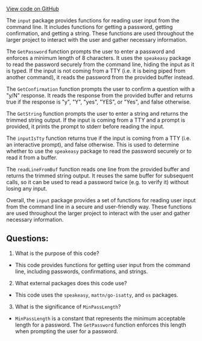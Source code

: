 [View code on GitHub](https://github.com/cosmos/cosmos-sdk/blob/main/client/input/input.go)

The `input` package provides functions for reading user input from the command line. It includes functions for getting a password, getting confirmation, and getting a string. These functions are used throughout the larger project to interact with the user and gather necessary information.

The `GetPassword` function prompts the user to enter a password and enforces a minimum length of 8 characters. It uses the `speakeasy` package to read the password securely from the command line, hiding the input as it is typed. If the input is not coming from a TTY (i.e. it is being piped from another command), it reads the password from the provided buffer instead.

The `GetConfirmation` function prompts the user to confirm a question with a "y/N" response. It reads the response from the provided buffer and returns true if the response is "y", "Y", "yes", "YES", or "Yes", and false otherwise.

The `GetString` function prompts the user to enter a string and returns the trimmed string output. If the input is coming from a TTY and a prompt is provided, it prints the prompt to stderr before reading the input.

The `inputIsTty` function returns true if the input is coming from a TTY (i.e. an interactive prompt), and false otherwise. This is used to determine whether to use the `speakeasy` package to read the password securely or to read it from a buffer.

The `readLineFromBuf` function reads one line from the provided buffer and returns the trimmed string output. It reuses the same buffer for subsequent calls, so it can be used to read a password twice (e.g. to verify it) without losing any input.

Overall, the `input` package provides a set of functions for reading user input from the command line in a secure and user-friendly way. These functions are used throughout the larger project to interact with the user and gather necessary information.
## Questions: 
 1. What is the purpose of this code?
- This code provides functions for getting user input from the command line, including passwords, confirmations, and strings.

2. What external packages does this code use?
- This code uses the `speakeasy`, `mattn/go-isatty`, and `os` packages.

3. What is the significance of `MinPassLength`?
- `MinPassLength` is a constant that represents the minimum acceptable length for a password. The `GetPassword` function enforces this length when prompting the user for a password.